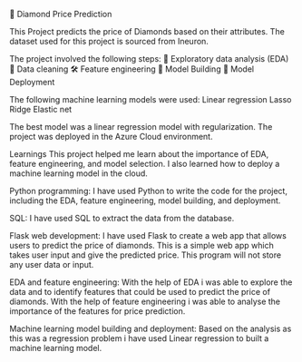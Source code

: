 💎 Diamond Price Prediction

This Project predicts the price of Diamonds based on their attributes. The dataset used for this project is sourced from Ineuron.

The project involved the following steps:
🔬 Exploratory data analysis (EDA)
🧹 Data cleaning
🛠️ Feature engineering
🚀 Model Building
🚀 Model Deployment

The following machine learning models were used:
Linear regression
Lasso
Ridge
Elastic net

The best model was a linear regression model with regularization.
The project was deployed in the Azure Cloud environment.

Learnings
This project helped me learn about the importance of EDA, feature engineering, and model selection. I also learned how to deploy a machine learning model in the cloud.

Python programming: I have used Python to write the code for the project, including the EDA, feature engineering, model building, and deployment.

SQL: I have used SQL to extract the data from the database. 

Flask web development: I have used Flask to create a web app that allows users to predict the price of diamonds. This is a simple web app which takes user input and give the predicted price. This program will not store any user data or input. 

EDA and feature engineering: With the help of EDA i was able to explore the data and to identify features that could be used to predict the price of diamonds. With the help of feature engineering i was able to analyse the importance of the features for price prediction.

Machine learning model building and deployment: Based on the analysis as this was a regression problem i have used Linear regression to built a machine learning model.
